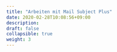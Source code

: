 ```yaml
---
title: "Arbeiten mit Mail Subject Plus"
date: 2020-02-28T10:08:56+09:00
description: 
draft: false
collapsible: true
weight: 3
---
```

